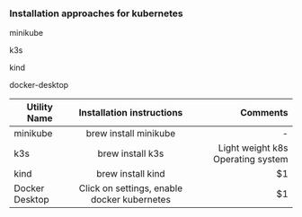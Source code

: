 ### Installation approaches for kubernetes 

minikube

k3s

kind

docker-desktop



| Utility Name   |          Installation instructions          |                          Comments |
|----------------|:-------------------------------------------:|----------------------------------:|
| minikube       |            brew install minikube            |                                 - |
| k3s            |              brew install k3s               | Light weight k8s Operating system |
| kind           |              brew install kind              |                                $1 |
| Docker Desktop | Click on settings, enable docker kubernetes |                                $1 |

